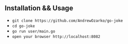 ## Installation && Usage

- `git clone https://github.com/AndrewOzarko/go-joke`
- `cd go-joke`
- `go run user/main.go`
- `open your browser http://localhost:8082`
